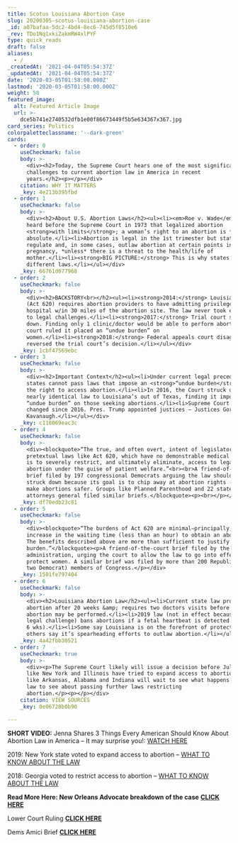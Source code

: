 ```yaml
---
title: Scotus Louisiana Abortion Case
slug: 20200305-scotus-louisiana-abortion-case
_id: a07bafaa-5dc2-4bd4-8ec6-745d5f8510e6
_rev: TDo1Nq1xkiZakmRW4xlPYF
type: quick_reads
draft: false
aliases:
  - /
_createdAt: '2021-04-04T05:54:37Z'
_updatedAt: '2021-04-04T05:54:37Z'
date: '2020-03-05T01:58:00.000Z'
lastmod: '2020-03-05T01:58:00.000Z'
weight: 50
featured_image:
  alt: Featured Article Image
  url: >-
    dce5b741e2740532dfb1e00f86673449f5b5e634367x367.jpg
card_series: Politics
colorpaletteclassname: '--dark-green'
cards:
  - order: 0
    useCheckmark: false
    body: >-
      <div><h2>Today, the Supreme Court hears one of the most significant
      challenges to current abortion law in America in recent
      years.</h2><p></p></div>
    citation: WHY IT MATTERS
    _key: 4e213b395fbd
  - order: 1
    useCheckmark: false
    body: >-
      <div><h2>About U.S. Abortion Laws</h2><ul><li><em>Roe v. Wade</em>: A case
      heard before the Supreme Court in 1973 that legalized abortion
      <strong>with limits</strong>; a woman’s right to an abortion is *not*
      absolute.</li><li>Abortion is legal in the 1st trimester but states can
      regulate and, in some cases, outlaw abortion at certain points in the
      pregnancy, *unless* there is a threat to the health/life of
      mother.</li><li><strong>BIG PICTURE:</strong> This is why states have
      different laws.</li></ul></div>
    _key: 66761d077968
  - order: 2
    useCheckmark: false
    body: >-
      <div><h2>BACKSTORY<br></h2><ul><li><strong>2014:</strong> Louisiana law
      (Act 620) requires abortion providers to have admitting privileges at a
      hospital w/in 30 miles of the abortion site. The law never took effect due
      to legal challenges.</li><li><strong>2017:</strong> Trial court struck it
      down. Finding only 1 clinic/doctor would be able to perform abortions,
      court ruled it placed an “undue burden” on
      women.</li><li><strong>2018:</strong> Federal appeals court disagreed,
      reversed the trial court’s decision.</li></ul></div>
    _key: 1cbf47569ebc
  - order: 3
    useCheckmark: false
    body: >-
      <div><h2>Important Context</h2><ul><li>Under current legal precedent,
      states cannot pass laws that impose an <strong>“undue burden</strong>” on
      the right to access abortion.</li><li>In 2016, the Court struck down a
      nearly identical law to Louisiana’s out of Texas, finding it imposed an
      “undue burden” on those seeking abortions.</li><li>Supreme Court has
      changed since 2016. Pres. Trump appointed justices – Justices Gorsuch and
      Kavanaugh.</li></ul></div>
    _key: c118069eac3c
  - order: 4
    useCheckmark: false
    body: >-
      <div><blockquote>“The true, and often overt, intent of legislators behind
      pretextual laws like Act 620, which have no demonstrable medical benefit,
      is to severely restrict, and ultimately eliminate, access to legal
      abortion under the guise of patient welfare.”<br><br>A friend-of-the-court
      brief filed by 197 congressional Democrats arguing the law should be
      struck down because its goal is to chip away at abortion rights - not to
      make abortions safer. Groups like Planned Parenthood and 22 state
      attorneys general filed similar briefs.</blockquote><p><br></p></div>
    _key: df70edb23c81
  - order: 5
    useCheckmark: false
    body: >-
      <div><blockquote>“The burdens of Act 620 are minimal—principally, a modest
      increase in the waiting time (less than an hour) to obtain an abortion.
      The benefits described above are more than sufficient to justify that
      burden.”</blockquote><p>A friend-of-the-court brief filed by the Trump
      administration, urging the court to allow the law to go into effect to
      protect women. A similar brief was filed by more than 200 Republican (and
      two Democrat) members of Congress.</p></div>
    _key: 1501fe797404
  - order: 6
    useCheckmark: false
    body: >-
      <div><h2>Louisiana Abortion Law</h2><ul><li>Current state law prohibits
      abortion after 20 weeks &amp; requires two doctors visits before an
      abortion may be performed.</li><li>2019 law (not in effect because of
      legal challenge) bans abortions if a fetal heartbeat is detected (approx.
      6 wks).</li><li>Some say Louisiana is on the forefront of protecting life;
      others say it’s spearheading efforts to outlaw abortion.</li></ul></div>
    _key: 4a42fbb30521
  - order: 7
    useCheckmark: true
    body: >-
      <div><p>The Supreme Court likely will issue a decision before July. States
      like New York and Illinois have tried to expand access to abortion. States
      like Arkansas, Alabama and Indiana will wait to see what happens with this
      law to see about passing further laws restricting
      abortion.</p><p></p></div>
    citation: VIEW SOURCES
    _key: 0e06728b0b90

---
```

**SHORT VIDEO:** Jenna Shares 3 Things Every American Should Know About Abortion Law in America – It may surprise you!: [WATCH HERE](https://smarthernews.com/special-report-3-things-to-know-about-abortion-law/)

2019: New York state voted to expand access to abortion – [WHAT TO KNOW ABOUT THE LAW](https://smarthernews.com/19-01-28-ny-abortion-law/)

2018: Georgia voted to restrict access to abortion – [WHAT TO KNOW ABOUT THE LAW](https://smarthernews.com/18-02-07-mississippi-abortion-bill/)

**Read More Here: New Orleans Advocate breakdown of the case** [**CLICK HERE**](https://www.theadvocate.com/baton_rouge/news/politics/article_784839da-5d91-11ea-b4ab-cf6fc09a57f5.html)

Lower Court Ruling [**CLICK HERE**](http://www.ca5.uscourts.gov/opinions/pub/17/17-30397-CV0.pdf)

Dems Amici Brief [**CLICK HERE**](https://www.supremecourt.gov/DocketPDF/18/18-1323/124086/20191202144301670_Brief.pdf)